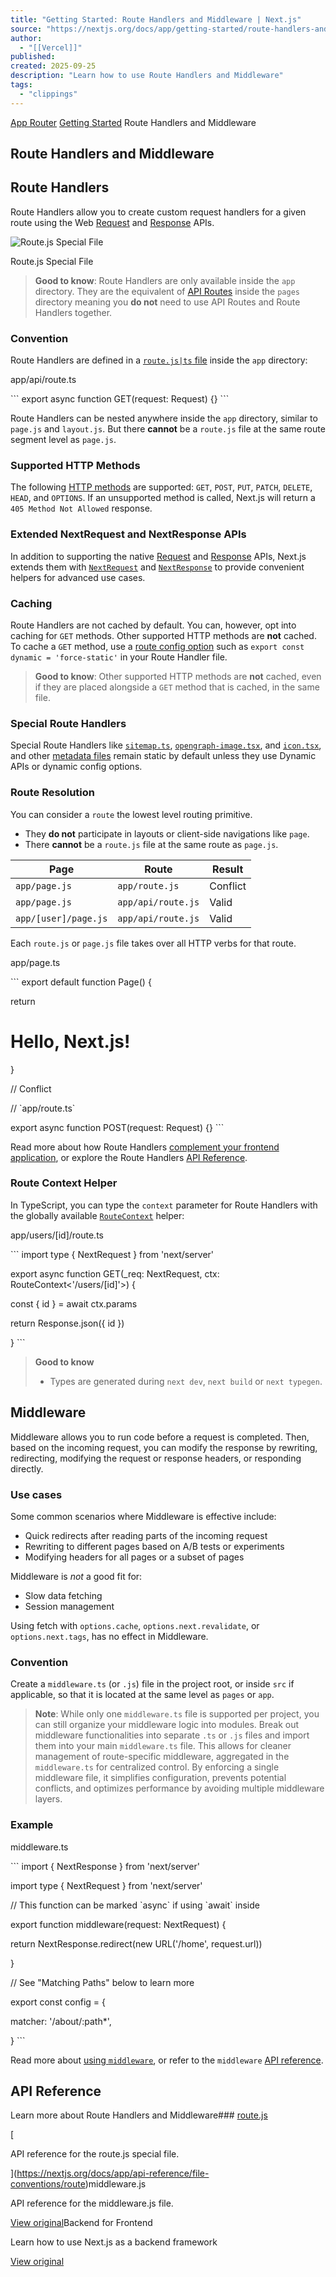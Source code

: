 ```yaml
---
title: "Getting Started: Route Handlers and Middleware | Next.js"
source: "https://nextjs.org/docs/app/getting-started/route-handlers-and-middleware"
author:
  - "[[Vercel]]"
published:
created: 2025-09-25
description: "Learn how to use Route Handlers and Middleware"
tags:
  - "clippings"
---
```

[App Router](https://nextjs.org/docs/app) [Getting Started](https://nextjs.org/docs/app/getting-started) Route Handlers and Middleware

## Route Handlers and Middleware

## Route Handlers

Route Handlers allow you to create custom request handlers for a given route using the Web [Request](https://developer.mozilla.org/docs/Web/API/Request) and [Response](https://developer.mozilla.org/docs/Web/API/Response) APIs.

![Route.js Special File](https://nextjs.org/_next/image?url=https%3A%2F%2Fh8DxKfmAPhn8O0p3.public.blob.vercel-storage.com%2Fdocs%2Flight%2Froute-special-file.png&w=1920&q=75)

Route.js Special File

> **Good to know**: Route Handlers are only available inside the `app` directory. They are the equivalent of [API Routes](https://nextjs.org/docs/pages/building-your-application/routing/api-routes) inside the `pages` directory meaning you **do not** need to use API Routes and Route Handlers together.

### Convention

Route Handlers are defined in a [`route.js|ts` file](https://nextjs.org/docs/app/api-reference/file-conventions/route) inside the `app` directory:

app/api/route.ts

\`\`\`
export async function GET(request: Request) {}
\`\`\`

Route Handlers can be nested anywhere inside the `app` directory, similar to `page.js` and `layout.js`. But there **cannot** be a `route.js` file at the same route segment level as `page.js`.

### Supported HTTP Methods

The following [HTTP methods](https://developer.mozilla.org/docs/Web/HTTP/Methods) are supported: `GET`, `POST`, `PUT`, `PATCH`, `DELETE`, `HEAD`, and `OPTIONS`. If an unsupported method is called, Next.js will return a `405 Method Not Allowed` response.

### Extended NextRequest and NextResponse APIs

In addition to supporting the native [Request](https://developer.mozilla.org/docs/Web/API/Request) and [Response](https://developer.mozilla.org/docs/Web/API/Response) APIs, Next.js extends them with [`NextRequest`](https://nextjs.org/docs/app/api-reference/functions/next-request) and [`NextResponse`](https://nextjs.org/docs/app/api-reference/functions/next-response) to provide convenient helpers for advanced use cases.

### Caching

Route Handlers are not cached by default. You can, however, opt into caching for `GET` methods. Other supported HTTP methods are **not** cached. To cache a `GET` method, use a [route config option](https://nextjs.org/docs/app/api-reference/file-conventions/route-segment-config#dynamic) such as `export const dynamic = 'force-static'` in your Route Handler file.

> **Good to know**: Other supported HTTP methods are **not** cached, even if they are placed alongside a `GET` method that is cached, in the same file.

### Special Route Handlers

Special Route Handlers like [`sitemap.ts`](https://nextjs.org/docs/app/api-reference/file-conventions/metadata/sitemap), [`opengraph-image.tsx`](https://nextjs.org/docs/app/api-reference/file-conventions/metadata/opengraph-image), and [`icon.tsx`](https://nextjs.org/docs/app/api-reference/file-conventions/metadata/app-icons), and other [metadata files](https://nextjs.org/docs/app/api-reference/file-conventions/metadata) remain static by default unless they use Dynamic APIs or dynamic config options.

### Route Resolution

You can consider a `route` the lowest level routing primitive.

- They **do not** participate in layouts or client-side navigations like `page`.
- There **cannot** be a `route.js` file at the same route as `page.js`.

| Page | Route | Result |
| --- | --- | --- |
| `app/page.js` | `app/route.js` | Conflict |
| `app/page.js` | `app/api/route.js` | Valid |
| `app/[user]/page.js` | `app/api/route.js` | Valid |

Each `route.js` or `page.js` file takes over all HTTP verbs for that route.

app/page.ts

\`\`\`
export default function Page() {

  return <h1>Hello, Next.js!</h1>

}

 

// Conflict

// \`app/route.ts\`

export async function POST(request: Request) {}
\`\`\`

Read more about how Route Handlers [complement your frontend application](https://nextjs.org/docs/app/guides/backend-for-frontend), or explore the Route Handlers [API Reference](https://nextjs.org/docs/app/api-reference/file-conventions/route).

### Route Context Helper

In TypeScript, you can type the `context` parameter for Route Handlers with the globally available [`RouteContext`](https://nextjs.org/docs/app/api-reference/file-conventions/route#route-context-helper) helper:

app/users/\[id\]/route.ts

\`\`\`
import type { NextRequest } from 'next/server'

 

export async function GET(_req: NextRequest, ctx: RouteContext<'/users/[id]'>) {

  const { id } = await ctx.params

  return Response.json({ id })

}
\`\`\`

> **Good to know**
> 
> - Types are generated during `next dev`, `next build` or `next typegen`.

## Middleware

Middleware allows you to run code before a request is completed. Then, based on the incoming request, you can modify the response by rewriting, redirecting, modifying the request or response headers, or responding directly.

### Use cases

Some common scenarios where Middleware is effective include:

- Quick redirects after reading parts of the incoming request
- Rewriting to different pages based on A/B tests or experiments
- Modifying headers for all pages or a subset of pages

Middleware is *not* a good fit for:

- Slow data fetching
- Session management

Using fetch with `options.cache`, `options.next.revalidate`, or `options.next.tags`, has no effect in Middleware.

### Convention

Create a `middleware.ts` (or `.js`) file in the project root, or inside `src` if applicable, so that it is located at the same level as `pages` or `app`.

> **Note**: While only one `middleware.ts` file is supported per project, you can still organize your middleware logic into modules. Break out middleware functionalities into separate `.ts` or `.js` files and import them into your main `middleware.ts` file. This allows for cleaner management of route-specific middleware, aggregated in the `middleware.ts` for centralized control. By enforcing a single middleware file, it simplifies configuration, prevents potential conflicts, and optimizes performance by avoiding multiple middleware layers.

### Example

middleware.ts

\`\`\`
import { NextResponse } from 'next/server'

import type { NextRequest } from 'next/server'

 

// This function can be marked \`async\` if using \`await\` inside

export function middleware(request: NextRequest) {

  return NextResponse.redirect(new URL('/home', request.url))

}

 

// See "Matching Paths" below to learn more

export const config = {

  matcher: '/about/:path*',

}
\`\`\`

Read more about [using `middleware`](https://nextjs.org/docs/app/guides/backend-for-frontend#middleware), or refer to the `middleware` [API reference](https://nextjs.org/docs/app/api-reference/file-conventions/middleware).

## API Reference

Learn more about Route Handlers and Middleware### [route.js](https://nextjs.org/docs/app/api-reference/file-conventions/route)

[

API reference for the route.js special file.

](https://nextjs.org/docs/app/api-reference/file-conventions/route)middleware.js

API reference for the middleware.js file.

[View original](https://nextjs.org/docs/app/api-reference/file-conventions/middleware)Backend for Frontend

Learn how to use Next.js as a backend framework

[View original](https://nextjs.org/docs/app/guides/backend-for-frontend)
